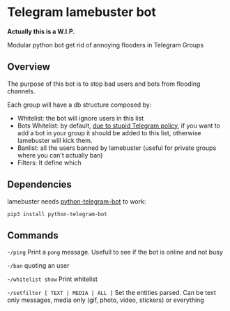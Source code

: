 #  Telegram lamebuster bot

__**Actually this is a W.I.P.**__

Modular python bot get rid of annoying flooders in Telegram Groups

## Overview

The purpose of this bot is to stop bad users and bots from flooding channels.

Each group will have a db structure composed by:
- Whitelist: the bot will ignore users in this list
- Bots Whitelist: by default, [due to  stupid Telegram policy](https://core.telegram.org/bots/faq#why-doesn-39t-my-bot-see-messages-from-other-bots), if you want to add a bot in your group it should be added to this list, otherwise lamebuster will kick them.
- Banlist: all the users banned by lamebuster (useful for private groups where you can't actually ban)
- Filters: It define which

## Dependencies

lamebuster needs [python-telegram-bot](https://github.com/python-telegram-bot/python-telegram-bot) to work:

`pip3 install python-telegram-bot`


## Commands

-`/ping`
Print a `pong` message. Usefull to see if the bot is online and not busy

-`/ban` quoting an user

-`/whitelist show`
Print whitelist

-`/setfilter [ TEXT | MEDIA | ALL ]`
Set the entities parsed. Can be text only  messages, media only (gif, photo, video, stickers) or everything

